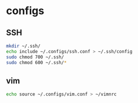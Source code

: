 # configs

## SSH

```bash
mkdir ~/.ssh/
echo include ~/.configs/ssh.conf > ~/.ssh/config
sudo chmod 700 ~/.ssh/
sudo chmod 600 ~/.ssh/*
```

## vim

```bash
echo source ~/.configs/vim.conf > ~/vimnrc
```

